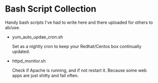 # Bash Script Collection
Handy bash scripts I've had to write here and there uploaded for others to ab/use. 

- yum_auto_updae_cron.sh
  
  Set as a nightly cron to keep your Redhat/Centos box continually updated. 

- httpd_monitor.sh
  
  Check if Apache is running, and if not restart it. Because some web apps are just shitty and fail often. 
